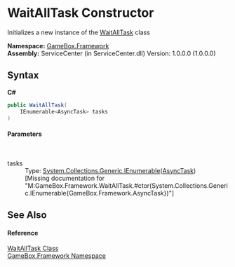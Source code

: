 # WaitAllTask Constructor 
 

Initializes a new instance of the <a href="4547df16-b29d-f285-9433-0331977adb2a">WaitAllTask</a> class

**Namespace:**&nbsp;<a href="a8957fe6-9cc0-3a6d-cd5c-a2a246efee1e">GameBox.Framework</a><br />**Assembly:**&nbsp;ServiceCenter (in ServiceCenter.dll) Version: 1.0.0.0 (1.0.0.0)

## Syntax

**C#**<br />
``` C#
public WaitAllTask(
	IEnumerable<AsyncTask> tasks
)
```


#### Parameters
&nbsp;<dl><dt>tasks</dt><dd>Type: <a href="http://msdn2.microsoft.com/zh-cn/library/9eekhta0" target="_blank">System.Collections.Generic.IEnumerable</a>(<a href="6b13ee22-910d-81b0-00d6-f25003f7b115">AsyncTask</a>)<br />\[Missing <param name="tasks"/> documentation for "M:GameBox.Framework.WaitAllTask.#ctor(System.Collections.Generic.IEnumerable{GameBox.Framework.AsyncTask})"\]</dd></dl>

## See Also


#### Reference
<a href="4547df16-b29d-f285-9433-0331977adb2a">WaitAllTask Class</a><br /><a href="a8957fe6-9cc0-3a6d-cd5c-a2a246efee1e">GameBox.Framework Namespace</a><br />